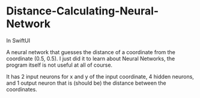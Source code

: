 # Distance-Calculating-Neural-Network
In SwiftUI

A neural network that guesses the distance of a coordinate from the coordinate (0.5, 0.5). I just did it to learn about Neural Networks, the program itself is not useful at all of course.

It has 2 input neurons for x and y of the input coordinate, 4 hidden neurons, and 1 output neuron that is (should be) the distance between the coordinates.
